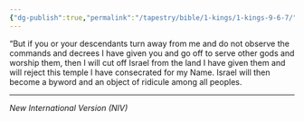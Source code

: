 ```yaml
---
{"dg-publish":true,"permalink":"/tapestry/bible/1-kings/1-kings-9-6-7/","title":"1 Kings 9:6-7","tags":["bible-verse","bible-verse"],"dgHomeLink":true,"dgShowLocalGraph":true,"dgEnableSearch":true}
---
```


“But if you or your descendants turn away from me and do not observe the commands and decrees I have given you and go off to serve other gods and worship them, then I will cut off Israel from the land I have given them and will reject this temple I have consecrated for my Name. Israel will then become a byword and an object of ridicule among all peoples.

---
*New International Version (NIV)*